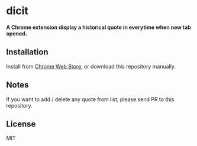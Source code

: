 # dicit

**A Chrome extension display a historical quote in everytime when new tab opened.**

## Installation

Install from [Chrome Web Store](), or download this repository manually.

## Notes

If you want to add / delete any quote from list, please send PR to this repository.

## License

MIT
